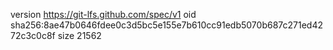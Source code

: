 version https://git-lfs.github.com/spec/v1
oid sha256:8ae47b0646fdee0c3d5bc5e155e7b610cc91edb5070b687c271ed4272c3c0c8f
size 21562
